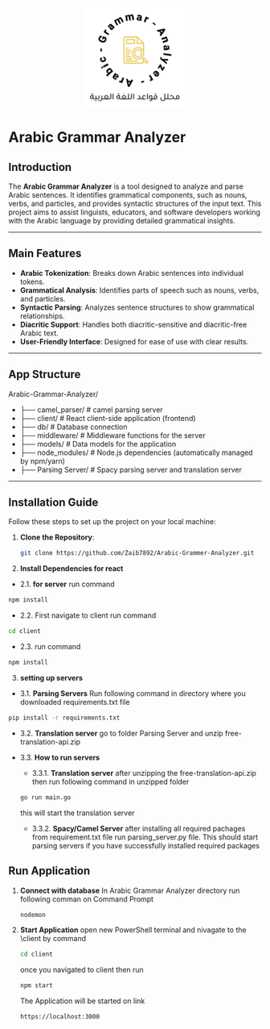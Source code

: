 
<div style="text-align: center;">
  <img src="client/public/logo.png" alt="Logo" width="200" />
</div>

# Arabic Grammar Analyzer

## Introduction
The **Arabic Grammar Analyzer** is a tool designed to analyze and parse Arabic sentences. It identifies grammatical components, such as nouns, verbs, and particles, and provides syntactic structures of the input text. This project aims to assist linguists, educators, and software developers working with the Arabic language by providing detailed grammatical insights.

---

## Main Features
- **Arabic Tokenization**: Breaks down Arabic sentences into individual tokens.
- **Grammatical Analysis**: Identifies parts of speech such as nouns, verbs, and particles.
- **Syntactic Parsing**: Analyzes sentence structures to show grammatical relationships.
- **Diacritic Support**: Handles both diacritic-sensitive and diacritic-free Arabic text.
- **User-Friendly Interface**: Designed for ease of use with clear results.

---

## App Structure
   Arabic-Grammar-Analyzer/
- ├── camel_parser/       # camel parsing server
- ├── client/             # React client-side application (frontend)
- ├── db/                 # Database connection 
- ├── middleware/         # Middleware functions for the server
- ├── models/             # Data models for the application
- ├── node_modules/       # Node.js dependencies (automatically managed by npm/yarn)
- ├── Parsing Server/     # Spacy parsing server and translation server

---

## Installation Guide
Follow these steps to set up the project on your local machine:

1. **Clone the Repository**:
   ```bash
   git clone https://github.com/Zaib7892/Arabic-Grammer-Analyzer.git
2. **Install Dependencies for react**
  - 2.1. **for server**
   run command
   ```bash
   npm install
   ```
  - 2.2.
   First navigate to client
   run command
   ```bash
   cd client
   ```
  - 2.3.
   run command
   ```bash
   npm install
   ```
3. **setting up servers**
  - 3.1. **Parsing Servers**
   Run following command in directory where you downloaded requirements.txt file
   ```bash
   pip install -r requirements.txt
   ```
  - 3.2. **Translation server**
   go to folder Parsing Server and unzip free-translation-api.zip

  - 3.3. **How to run servers**
      - 3.3.1. **Translation server**
       after unzipping the free-translation-api.zip then run following command in unzipped folder
       ```bash
       go run main.go
       ```
       this will start the translation server
       - 3.3.2. **Spacy/Camel Server**
       after installing all required pachages from requirement.txt file
       run parsing_server.py file. This should start parsing servers if you have successfully installed required packages
## Run Application
1. **Connect with database**
   In Arabic Grammar Analyzer directory run following comman on Command Prompt
   ```bash
   nodemon
   ```
2. **Start Application**
   open new PowerShell terminal and nivagate to the \client by command
   ```bash
   cd client
   ```
   once you navigated to client then run
   ```bash
   npm start
   ```
   The Application will be started on link
   ```bash
   https://localhost:3000
   ```


   
   
   
   


